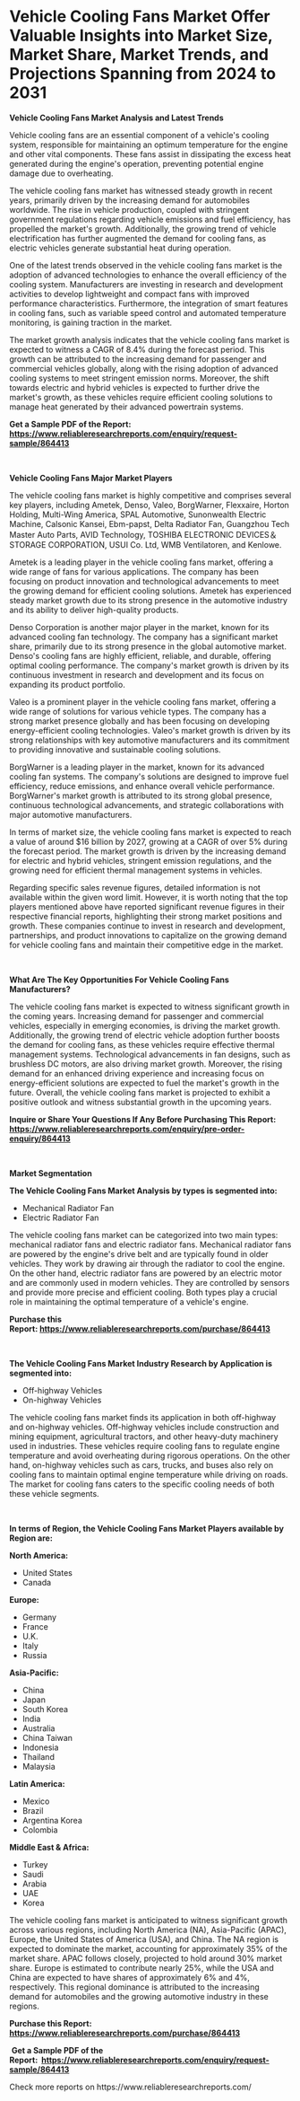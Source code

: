 <p><h1>Vehicle Cooling Fans Market Offer Valuable Insights into Market Size, Market Share, Market Trends, and Projections Spanning from 2024 to 2031</h1></p><p><strong>Vehicle Cooling Fans Market Analysis and Latest Trends</strong></p>
<p><p>Vehicle cooling fans are an essential component of a vehicle's cooling system, responsible for maintaining an optimum temperature for the engine and other vital components. These fans assist in dissipating the excess heat generated during the engine's operation, preventing potential engine damage due to overheating.</p><p>The vehicle cooling fans market has witnessed steady growth in recent years, primarily driven by the increasing demand for automobiles worldwide. The rise in vehicle production, coupled with stringent government regulations regarding vehicle emissions and fuel efficiency, has propelled the market's growth. Additionally, the growing trend of vehicle electrification has further augmented the demand for cooling fans, as electric vehicles generate substantial heat during operation.</p><p>One of the latest trends observed in the vehicle cooling fans market is the adoption of advanced technologies to enhance the overall efficiency of the cooling system. Manufacturers are investing in research and development activities to develop lightweight and compact fans with improved performance characteristics. Furthermore, the integration of smart features in cooling fans, such as variable speed control and automated temperature monitoring, is gaining traction in the market.</p><p>The market growth analysis indicates that the vehicle cooling fans market is expected to witness a CAGR of 8.4% during the forecast period. This growth can be attributed to the increasing demand for passenger and commercial vehicles globally, along with the rising adoption of advanced cooling systems to meet stringent emission norms. Moreover, the shift towards electric and hybrid vehicles is expected to further drive the market's growth, as these vehicles require efficient cooling solutions to manage heat generated by their advanced powertrain systems.</p></p>
<p><strong>Get a Sample PDF of the Report:&nbsp; <a href="https://www.reliableresearchreports.com/enquiry/request-sample/864413">https://www.reliableresearchreports.com/enquiry/request-sample/864413</a></strong></p>
<p>&nbsp;</p>
<p><strong>Vehicle Cooling Fans Major Market Players</strong></p>
<p><p>The vehicle cooling fans market is highly competitive and comprises several key players, including Ametek, Denso, Valeo, BorgWarner, Flexxaire, Horton Holding, Multi-Wing America, SPAL Automotive, Sunonwealth Electric Machine, Calsonic Kansei, Ebm-papst, Delta Radiator Fan, Guangzhou Tech Master Auto Parts, AVID Technology, TOSHIBA ELECTRONIC DEVICES＆STORAGE CORPORATION, USUI Co. Ltd, WMB Ventilatoren, and Kenlowe.</p><p>Ametek is a leading player in the vehicle cooling fans market, offering a wide range of fans for various applications. The company has been focusing on product innovation and technological advancements to meet the growing demand for efficient cooling solutions. Ametek has experienced steady market growth due to its strong presence in the automotive industry and its ability to deliver high-quality products.</p><p>Denso Corporation is another major player in the market, known for its advanced cooling fan technology. The company has a significant market share, primarily due to its strong presence in the global automotive market. Denso's cooling fans are highly efficient, reliable, and durable, offering optimal cooling performance. The company's market growth is driven by its continuous investment in research and development and its focus on expanding its product portfolio.</p><p>Valeo is a prominent player in the vehicle cooling fans market, offering a wide range of solutions for various vehicle types. The company has a strong market presence globally and has been focusing on developing energy-efficient cooling technologies. Valeo's market growth is driven by its strong relationships with key automotive manufacturers and its commitment to providing innovative and sustainable cooling solutions.</p><p>BorgWarner is a leading player in the market, known for its advanced cooling fan systems. The company's solutions are designed to improve fuel efficiency, reduce emissions, and enhance overall vehicle performance. BorgWarner's market growth is attributed to its strong global presence, continuous technological advancements, and strategic collaborations with major automotive manufacturers.</p><p>In terms of market size, the vehicle cooling fans market is expected to reach a value of around $16 billion by 2027, growing at a CAGR of over 5% during the forecast period. The market growth is driven by the increasing demand for electric and hybrid vehicles, stringent emission regulations, and the growing need for efficient thermal management systems in vehicles.</p><p>Regarding specific sales revenue figures, detailed information is not available within the given word limit. However, it is worth noting that the top players mentioned above have reported significant revenue figures in their respective financial reports, highlighting their strong market positions and growth. These companies continue to invest in research and development, partnerships, and product innovations to capitalize on the growing demand for vehicle cooling fans and maintain their competitive edge in the market.</p></p>
<p>&nbsp;</p>
<p><strong>What Are The Key Opportunities For Vehicle Cooling Fans Manufacturers?</strong></p>
<p><p>The vehicle cooling fans market is expected to witness significant growth in the coming years. Increasing demand for passenger and commercial vehicles, especially in emerging economies, is driving the market growth. Additionally, the growing trend of electric vehicle adoption further boosts the demand for cooling fans, as these vehicles require effective thermal management systems. Technological advancements in fan designs, such as brushless DC motors, are also driving market growth. Moreover, the rising demand for an enhanced driving experience and increasing focus on energy-efficient solutions are expected to fuel the market's growth in the future. Overall, the vehicle cooling fans market is projected to exhibit a positive outlook and witness substantial growth in the upcoming years.</p></p>
<p><strong>Inquire or Share Your Questions If Any Before Purchasing This Report: <a href="https://www.reliableresearchreports.com/enquiry/pre-order-enquiry/864413">https://www.reliableresearchreports.com/enquiry/pre-order-enquiry/864413</a></strong></p>
<p>&nbsp;</p>
<p><strong>Market Segmentation</strong></p>
<p><strong>The Vehicle Cooling Fans Market Analysis by types is segmented into:</strong></p>
<p><ul><li>Mechanical Radiator Fan</li><li>Electric Radiator Fan</li></ul></p>
<p><p>The vehicle cooling fans market can be categorized into two main types: mechanical radiator fans and electric radiator fans. Mechanical radiator fans are powered by the engine's drive belt and are typically found in older vehicles. They work by drawing air through the radiator to cool the engine. On the other hand, electric radiator fans are powered by an electric motor and are commonly used in modern vehicles. They are controlled by sensors and provide more precise and efficient cooling. Both types play a crucial role in maintaining the optimal temperature of a vehicle's engine.</p></p>
<p><strong>Purchase this Report:&nbsp;<a href="https://www.reliableresearchreports.com/purchase/864413">https://www.reliableresearchreports.com/purchase/864413</a></strong></p>
<p>&nbsp;</p>
<p><strong>The Vehicle Cooling Fans Market Industry Research by Application is segmented into:</strong></p>
<p><ul><li>Off-highway Vehicles</li><li>On-highway Vehicles</li></ul></p>
<p><p>The vehicle cooling fans market finds its application in both off-highway and on-highway vehicles. Off-highway vehicles include construction and mining equipment, agricultural tractors, and other heavy-duty machinery used in industries. These vehicles require cooling fans to regulate engine temperature and avoid overheating during rigorous operations. On the other hand, on-highway vehicles such as cars, trucks, and buses also rely on cooling fans to maintain optimal engine temperature while driving on roads. The market for cooling fans caters to the specific cooling needs of both these vehicle segments.</p></p>
<p>&nbsp;</p>
<p><strong>In terms of Region, the Vehicle Cooling Fans Market Players available by Region are:</strong></p>
<p>
    <p> <strong> North America: </strong>
        <ul>
            <li>United States</li>
            <li>Canada</li>
        </ul>
        </p> 
    <p> <strong> Europe: </strong>
        <ul>
            <li>Germany</li>
            <li>France</li>
            <li>U.K.</li>
            <li>Italy</li>
            <li>Russia</li>
        </ul>
        </p> 
    <p> <strong> Asia-Pacific: </strong>
        <ul>
            <li>China</li>
            <li>Japan</li>
            <li>South Korea</li>
            <li>India</li>
            <li>Australia</li>
            <li>China Taiwan</li>
            <li>Indonesia</li>
            <li>Thailand</li>
            <li>Malaysia</li>
        </ul>
        </p> 
    <p> <strong> Latin America: </strong>
        <ul>
            <li>Mexico</li>
            <li>Brazil</li>
            <li>Argentina Korea</li>
            <li>Colombia</li>
        </ul>
        </p> 
    <p> <strong> Middle East & Africa: </strong>
        <ul>
            <li>Turkey</li>
            <li>Saudi</li>
            <li>Arabia</li>
            <li>UAE</li>
            <li>Korea</li>
        </ul>
    </p>
    </p>
<p><p>The vehicle cooling fans market is anticipated to witness significant growth across various regions, including North America (NA), Asia-Pacific (APAC), Europe, the United States of America (USA), and China. The NA region is expected to dominate the market, accounting for approximately 35% of the market share. APAC follows closely, projected to hold around 30% market share. Europe is estimated to contribute nearly 25%, while the USA and China are expected to have shares of approximately 6% and 4%, respectively. This regional dominance is attributed to the increasing demand for automobiles and the growing automotive industry in these regions.</p></p>
<p><strong>Purchase this Report: <a href="https://www.reliableresearchreports.com/purchase/864413">https://www.reliableresearchreports.com/purchase/864413</a></strong></p>
<p>&nbsp;<strong>Get a Sample PDF of the Report:&nbsp;&nbsp;<a href="https://www.reliableresearchreports.com/enquiry/request-sample/864413">https://www.reliableresearchreports.com/enquiry/request-sample/864413</a></strong></p>
<p><strong></strong></p>
<p>Check more reports on https://www.reliableresearchreports.com/</p>